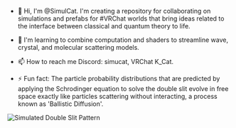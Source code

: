 - 👋 Hi, I'm @SimulCat. I'm creating a repository for collaborating on simulations and prefabs for #VRChat worlds that bring ideas related to the interface between classical and quantum theory to life. 
- 🌱 I'm learning to combine computation and shaders to streamline wave, crystal, and molecular scattering models.

- 📫 How to reach me Discord: simucat, VRChat K_Cat.
- ⚡ Fun fact: The particle probability distributions that are predicted by applying the Schrodinger equation to solve the double slit evolve in free space exactly like particles scattering without interacting, a process known as 'Ballistic Diffusion'.

![Simulated Double Slit Pattern](https://github.com/SimulCat/simulcat.github.io/blob/main/phasedemo/twinamplitude.gif)

<!---
SimulCat/SimulCat is a ✨ special ✨ repository because its `README.md` (this file) appears on your GitHub profile.
You can click the Preview link to take a look at your changes.
--->
